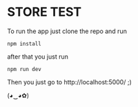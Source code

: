 # STORE TEST

To run the app just clone the repo and run

`npm install`

after that you just run 

`npm run dev`

Then you just go to http://localhost:5000/ ;) 

(◕‿◕✿)